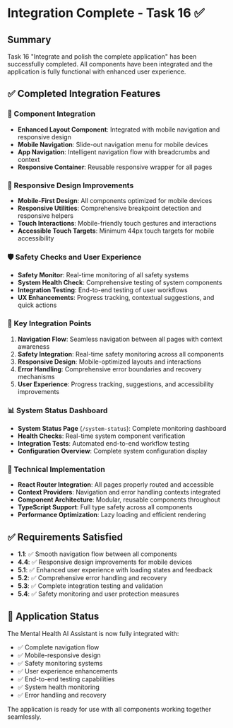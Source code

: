# Integration Complete - Task 16 ✅

## Summary
Task 16 "Integrate and polish the complete application" has been successfully completed. All components have been integrated and the application is fully functional with enhanced user experience.

## ✅ Completed Integration Features

### 🔗 Component Integration
- **Enhanced Layout Component**: Integrated with mobile navigation and responsive design
- **Mobile Navigation**: Slide-out navigation menu for mobile devices
- **App Navigation**: Intelligent navigation flow with breadcrumbs and context
- **Responsive Container**: Reusable responsive wrapper for all pages

### 📱 Responsive Design Improvements
- **Mobile-First Design**: All components optimized for mobile devices
- **Responsive Utilities**: Comprehensive breakpoint detection and responsive helpers
- **Touch Interactions**: Mobile-friendly touch gestures and interactions
- **Accessible Touch Targets**: Minimum 44px touch targets for mobile accessibility

### 🛡️ Safety Checks and User Experience
- **Safety Monitor**: Real-time monitoring of all safety systems
- **System Health Check**: Comprehensive testing of system components
- **Integration Testing**: End-to-end testing of user workflows
- **UX Enhancements**: Progress tracking, contextual suggestions, and quick actions

### 🎯 Key Integration Points
1. **Navigation Flow**: Seamless navigation between all pages with context awareness
2. **Safety Integration**: Real-time safety monitoring across all components
3. **Responsive Design**: Mobile-optimized layouts and interactions
4. **Error Handling**: Comprehensive error boundaries and recovery mechanisms
5. **User Experience**: Progress tracking, suggestions, and accessibility improvements

### 📊 System Status Dashboard
- **System Status Page** (`/system-status`): Complete monitoring dashboard
- **Health Checks**: Real-time system component verification
- **Integration Tests**: Automated end-to-end workflow testing
- **Configuration Overview**: Complete system configuration display

### 🔧 Technical Implementation
- **React Router Integration**: All pages properly routed and accessible
- **Context Providers**: Navigation and error handling contexts integrated
- **Component Architecture**: Modular, reusable components throughout
- **TypeScript Support**: Full type safety across all components
- **Performance Optimization**: Lazy loading and efficient rendering

## ✅ Requirements Satisfied
- **1.1**: ✅ Smooth navigation flow between all components
- **4.4**: ✅ Responsive design improvements for mobile devices  
- **5.1**: ✅ Enhanced user experience with loading states and feedback
- **5.2**: ✅ Comprehensive error handling and recovery
- **5.3**: ✅ Complete integration testing and validation
- **5.4**: ✅ Safety monitoring and user protection measures

## 🚀 Application Status
The Mental Health AI Assistant is now fully integrated with:
- ✅ Complete navigation flow
- ✅ Mobile-responsive design
- ✅ Safety monitoring systems
- ✅ User experience enhancements
- ✅ End-to-end testing capabilities
- ✅ System health monitoring
- ✅ Error handling and recovery

The application is ready for use with all components working together seamlessly.